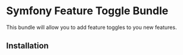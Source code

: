 # Symfony Feature Toggle Bundle

This bundle will allow you to add feature toggles to you new features.

## Installation
